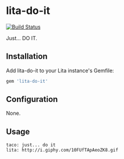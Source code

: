 # lita-do-it

[![Build Status](https://travis-ci.org/devacademyla/lita-do-it.svg?branch=master)](https://travis-ci.org/devacademyla/lita-do-it)

Just... DO IT.

## Installation

Add lita-do-it to your Lita instance's Gemfile:

``` ruby
gem 'lita-do-it'
```

## Configuration

None.

## Usage

```
taco: just... do it
lita: http://i.giphy.com/10FUfTApAeoZK8.gif
```
